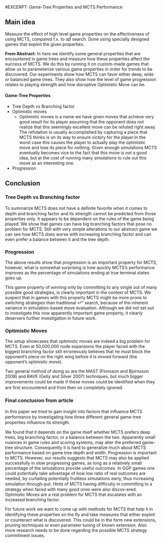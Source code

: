 
#EXCERPT: Game-Tree Properties and MCTS Performance


## Main idea
Measure the effect of high level game properties on the effectiveness of using MCTS, compared f.x. to $\alpha\beta$ search. Done using specially designed games that exploit the given properties.

**From Abstract:** In here we identify some general properties that are encountered in game trees and measure how these properties affect the success of MCTS. We do this by running it on custom-made games that allow us to parameterize various game properties in order for trends to be discovered. Our experiments show how MCTS can favor either deep, wide or balanced game trees. They also show how the level of game progression relates to playing strength and how disruptive Optimistic Move can be.

#### Game-Tree Properties
- Tree Depth vs Branching factor 
- Optimistic moves
	- Optimistic moves is a name we have given moves that achieve very good result for its player assuming that the opponent does not realize that this seemingly excellent move can be refuted right away. The refutation is usually accomplished by capturing a piece that MCTS thinks is on its way to ensure victory for the player.In the worst case this causes the player to actually play the optimistic move and lose its piece for nothing. Given enough simulations MCTS eventually becomes vice to the fact that this move is not a good idea, but at the cost of running many simulations to rule out this move as an interesting one.
- Progression

## Conclusion
### Tree Depth vs Branching factor
To summarize MCTS does not have a deﬁnite favorite when it comes to depth and branching factor and its strength cannot be predicted from those properties only. It appears to be dependent on the rules of the game being played. We show that games can have big branching factors that pose no problem for MCTS. Still with very simple alterations to our abstract game we can see how MCTS does worse with increasing branching factor and can even prefer a balance between it and the tree depth.

### Progression
The above results show that progression is an important property for MCTS, however, what is somewhat surprising is how quickly MCTS’s performance improves as the percentage of simulations ending at true terminal states goes up.

This game property of winning only by committing to any single out of many possible good strategies, is clearly important in the context of MCTS. We suspect that in games with this property MCTS might be more prone to switching strategies than traditional ↵" search, because of the inherent variance in simulation-based move evaluation. Although we did not set out to investigate this now apparently important game property, it clearly deservers further investigation in future work.

### Optimistic Moves

The setup showcases that optimistic moves are indeed a big problem for MCTS. Even at 50,000,000 node expansions the player faced with the biggest branching factor still erroneously believes that he must block the opponent’s piece on the right wing before it is moved forward (the opponent’s optimistic move).

Two general method of doing so are the MAST (Finnsson and Bjornsson 2008) and RAVE (Gelly and Silver 2007) techniques, but much bigger improvements could be made if these moves could be identiﬁed when they are ﬁrst encountered and from then on completely ignored.

### Final conclusion from article

In this paper we tried to gain insight into factors that inﬂuence MCTS performance by investigating how three different general game-tree properties inﬂuence its strength.

We found that it depends on the game itself whether MCTS prefers deep trees, big branching factor, or a balance between the two. Apparently small nuances in game rules and scoring systems, may alter the preferred game-tree structure. Consequently it is hard to generalize much about MCTS performance based on game tree depth and width. Progression is important to MCTS. However, our results suggests that MCTS may also be applied successfully in slow progressing games, as long as a relatively small percentage of the simulations provide useful outcomes. In GGP games one could potentially take advantage of how low ratio of real outcomes are needed, by curtailing potentially fruitless simulations early, thus increasing simulation through-put. Hints of MCTS having difﬁculty in committing to a strategy when faced with many good ones were also discov-ered. Optimistic Moves are a real problem for MCTS that escalates with an increased branching factor.

For future work we want to come up with methods for MCTS that help it in identifying these properties on the ﬂy and take measures that either exploit or counteract what is discovered. This could be in the form new extensions, pruning techniques or even parameter tuning of known extension. Also more research needs to be done regarding the possible MCTS strategy commitment issues.
